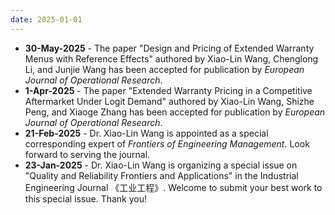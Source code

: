 ```yaml
---
date: 2025-01-01
---
```

<ul>
   <li><b>30-May-2025</b> - The paper "Design and Pricing of Extended Warranty Menus with Reference Effects" authored by Xiao-Lin Wang, Chenglong Li, and Junjie Wang has been accepted for publication by <i>European Journal of Operational Research</i>.
   <li><b>1-Apr-2025</b> - The paper "Extended Warranty Pricing in a Competitive Aftermarket Under Logit Demand" authored by Xiao-Lin Wang, Shizhe Peng, and Xiaoge Zhang has been accepted for publication by <i>European Journal of Operational Research</i>.
   <li><b>21-Feb-2025</b> - Dr. Xiao-Lin Wang is appointed as a special corresponding expert of <i>Frontiers of Engineering Management</i>. Look forward to serving the journal. 
   <li><b>23-Jan-2025</b> - Dr. Xiao-Lin Wang is organizing a special issue on "Quality and Reliability Frontiers and Applications" in the Industrial Engineering Journal 《工业工程》. Welcome to submit your best work to this special issue. Thank you!
<ul>
